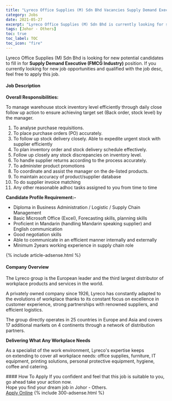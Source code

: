 ```yaml
---
title: "Lyreco Office Supplies (M) Sdn Bhd Vacancies Supply Demand Executive (FMCG Industry)" 
category: Jobs 
date: 2021-05-27 
excerpt: "Lyreco Office Supplies (M) Sdn Bhd is currently looking for suitable person to fill in the Supply Demand Executive (FMCG Industry) which based in Johor - Others" 
tags: [Johor - Others] 
toc: true 
toc_label: TOC 
toc_icon: "fire" 
--- 
```


<p>Lyreco Office Supplies (M) Sdn Bhd is looking for new potential candidates to fill in for <b>Supply Demand Executive (FMCG Industry)</b> position. If you currently looking for new job opportunities and qualified with the job desc, feel free to apply this job.
</p><div><div><h4>Job Description</h4></div><div><div><span><div><p><strong>Overall Responsibilities:</strong></p><p><span>To manage warehouse stock inventory level efficiently through daily close follow up action to ensure achieving target set (Back order, stock level) by the manager.</span></p><ol><li>T<span>o analyse purchase requisitions.</span></li><li><span>To place purchase orders (PO) accurately.&#160;</span></li><li><span>To follow up stock delivery closely. Able to expedite urgent stock with supplier efficiently</span></li><li><span>To plan inventory order and stock delivery schedule effectively.</span></li><li><span>Follow up closely any stock discrepancies on inventory level.</span></li><li><span>To handle supplier returns according to the process accurately.</span></li><li><span>To administer product promotions</span></li><li><span>To coordinate and assist the manager on the de-listed products.</span></li><li><span>To maintain accuracy of product/supplier database</span></li><li><span>To do supplier invoice matching</span></li><li><span>Any other reasonable adhoc tasks assigned to you from time to time</span></li></ol><p><strong>Candidate Profile Requirement:-</strong></p><ul><li><span>Diploma in Business Administration / Logistic / Supply Chain Management</span></li><li><span>Basic Microsoft Office (Excel), Forecasting skills, planning skills</span></li><li><span>Proficient in Mandarin (handling Mandarin speaking supplier) and English communication</span></li><li><span>Good negotiation skills</span></li><li><span>Able to communicate in an efficient manner internally and externally</span></li><li><span>Minimum 2years working experience in supply chain role</span></li></ul></div></span></div></div></div> 
{% include article-adsense.html %} 
<div><div><h4>Company Overview</h4></div><div><div><span><div><p>The Lyreco group is the European leader and the third largest distributor of workplace products and services in the world.&#160;</p><p>A privately owned company since 1926, Lyreco has constantly adapted to the evolutions of workplace thanks to its constant focus on excellence in customer experience, strong partnerships with renowned suppliers, and efficient logistics.&#160;</p><p>The group directly operates in 25 countries in Europe and Asia and covers 17 additional markets on 4 continents through a network of distribution partners.</p><p><strong>Delivering What Any Workplace Needs</strong></p><p>As a specialist of the work environment, Lyreco's expertise keeps on&#160;extending&#160;to cover&#160;all workplace needs: office supplies, furniture, IT equipment, printing solutions, personal protective equipment, hygiene, coffee and catering.</p></div></span></div></div></div> 
#### How To Apply 
If you confident and feel that this job is suitable to you, go ahead take your action now. <br/> 
Hope you find your dream job in Johor - Others. <br/> 
<a href="https://www.jobstreet.com.my/en/job/supply-demand-executive-fmcg-industry-4575348?jobId=jobstreet-my-job-4575348&" class="btn btn--info" target="_blank" rel="nofollow noopenner">Apply Online</a> 
{% include 300-adsense.html %} 